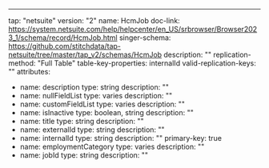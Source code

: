 ---
tap: "netsuite"
version: "2"
name: HcmJob
doc-link: https://system.netsuite.com/help/helpcenter/en_US/srbrowser/Browser2023_1/schema/record/HcmJob.html
singer-schema: https://github.com/stitchdata/tap-netsuite/tree/master/tap_v2/schemas/HcmJob
description: ""
replication-method: "Full Table"
table-key-properties: internalId
valid-replication-keys: ""
attributes:
- name: description
  type: string
  description: ""
- name: nullFieldList
  type: varies
  description: ""
- name: customFieldList
  type: varies
  description: ""
- name: isInactive
  type: boolean, string
  description: ""
- name: title
  type: string
  description: ""
- name: externalId
  type: string
  description: ""
- name: internalId
  type: string
  description: ""
  primary-key: true
- name: employmentCategory
  type: varies
  description: ""
- name: jobId
  type: string
  description: ""

